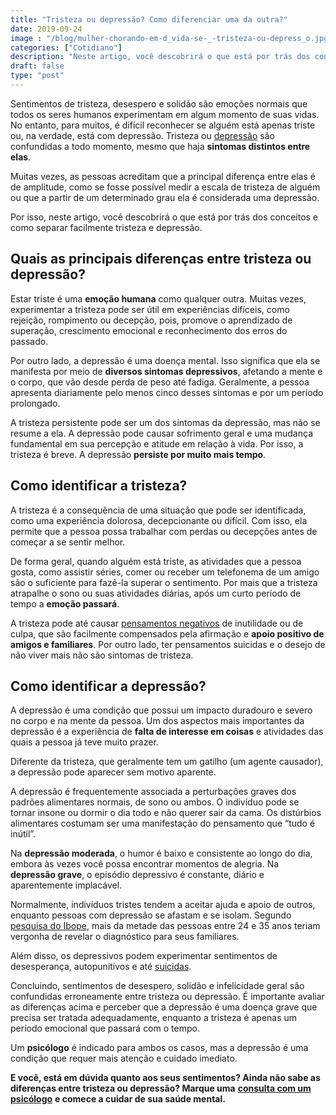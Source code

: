```yaml
---
title: "Tristeza ou depressão? Como diferenciar uma da outra?"
date: 2019-09-24
image : "/blog/mulher-chorando-em-d_vida-se-_-tristeza-ou-depress_o.jpg"
categories: ["Cotidiano"]
description: "Neste artigo, você descobrirá o que está por trás dos conceitos e como separar facilmente tristeza e depressão. Confira!"
draft: false
type: "post"
---
```


Sentimentos de tristeza, desespero e solidão são emoções normais que todos os seres humanos experimentam em algum momento de suas vidas. No entanto, para muitos, é difícil reconhecer se alguém está apenas triste ou, na verdade, está com depressão. Tristeza ou [depressão](/8-sintomas-de-depressao-que-voce-precisa-reconhecer/) são confundidas a todo momento, mesmo que haja **sintomas distintos entre elas**.

Muitas vezes, as pessoas acreditam que a principal diferença entre elas é de amplitude, como se fosse possível medir a escala de tristeza de alguém ou que a partir de um determinado grau ela é considerada uma depressão.

Por isso, neste artigo, você descobrirá o que está por trás dos conceitos e como separar facilmente tristeza e depressão.

## **Quais as principais diferenças entre tristeza ou depressão?**

Estar triste é uma **emoção humana** como qualquer outra. Muitas vezes, experimentar a tristeza pode ser útil em experiências difíceis, como rejeição, rompimento ou decepção, pois, promove o aprendizado de superação, crescimento emocional e reconhecimento dos erros do passado.

Por outro lado, a depressão é uma doença mental. Isso significa que ela se manifesta por meio de **diversos sintomas depressivos**, afetando a mente e o corpo, que vão desde perda de peso até fadiga. Geralmente, a pessoa apresenta diariamente pelo menos cinco desses sintomas e por um período prolongado.

A tristeza persistente pode ser um dos sintomas da depressão, mas não se resume a ela. A depressão pode causar sofrimento geral e uma mudança fundamental em sua percepção e atitude em relação à vida. Por isso, a tristeza é breve. A depressão **persiste por muito mais tempo**.

## **Como identificar a tristeza?**

A tristeza é a consequência de uma situação que pode ser identificada, como uma experiência dolorosa, decepcionante ou difícil. Com isso, ela permite que a pessoa possa trabalhar com perdas ou decepções antes de começar a se sentir melhor.

De forma geral, quando alguém está triste, as atividades que a pessoa gosta, como assistir séries, comer ou receber um telefonema de um amigo são o suficiente para fazê-la superar o sentimento. Por mais que a tristeza atrapalhe o sono ou suas atividades diárias, após um curto período de tempo a **emoção passará**.

A tristeza pode até causar [pensamentos negativos](/como-se-livrar-de-pensamentos-negativos/) de inutilidade ou de culpa, que são facilmente compensados pela afirmação e **apoio positivo de amigos e familiares**. Por outro lado, ter pensamentos suicidas e o desejo de não viver mais não são sintomas de tristeza.

## **Como identificar a depressão?**

A depressão é uma condição que possui um impacto duradouro e severo no corpo e na mente da pessoa. Um dos aspectos mais importantes da depressão é a experiência de **falta de interesse em coisas** e atividades das quais a pessoa já teve muito prazer.

Diferente da tristeza, que geralmente tem um gatilho (um agente causador), a depressão pode aparecer sem motivo aparente.

A depressão é frequentemente associada a perturbações graves dos padrões alimentares normais, de sono ou ambos. O indivíduo pode se tornar insone ou dormir o dia todo e não querer sair da cama. Os distúrbios alimentares costumam ser uma manifestação do pensamento que “tudo é inútil”.

Na **depressão moderada**, o humor é baixo e consistente ao longo do dia, embora às vezes você possa encontrar momentos de alegria. Na **depressão grave**, o episódio depressivo é constante, diário e aparentemente implacável.

Normalmente, indivíduos tristes tendem a aceitar ajuda e apoio de outros, enquanto pessoas com depressão se afastam e se isolam. Segundo [pesquisa do Ibope](https://veja.abril.com.br/saude/brasileiro-ainda-sabe-pouco-sobre-depressao-revela-ibope/), mais da metade das pessoas entre 24 e 35 anos teriam vergonha de revelar o diagnóstico para seus familiares.

Além disso, os depressivos podem experimentar sentimentos de desesperança, autopunitivos e até [suicidas](/prevencao-ao-suicidio-como-o-psicologo-pode-ajudar/). 

Concluindo, sentimentos de desespero, solidão e infelicidade geral são confundidas erroneamente entre tristeza ou depressão. É importante avaliar as diferenças acima e perceber que a depressão é uma doença grave que precisa ser tratada adequadamente, enquanto a tristeza é apenas um período emocional que passará com o tempo.

Um **psicólogo** é indicado para ambos os casos, mas a depressão é uma condição que requer mais atenção e cuidado imediato.

**E você, está em dúvida quanto aos seus sentimentos? Ainda não sabe as diferenças entre tristeza ou depressão? Marque uma** [**consulta com um psicólogo**](/contato/) **e comece a cuidar de sua saúde mental.**